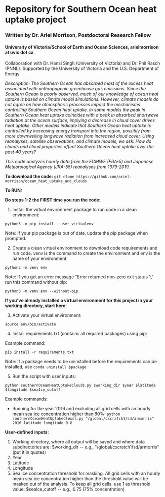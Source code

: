 # Repository for Southern Ocean heat uptake project
### Written by Dr. Ariel Morrison, Postdoctoral Research Fellow
#### University of Victoria/School of Earth and Ocean Sciences, arielmorrison at uvic dot ca

Collaboration with Dr. Hansi Singh (University of Victoria) and Dr. Phil Rasch (PNNL). Supported by the University of Victoria and the U.S. Department of Energy.

*Description: The Southern Ocean has absorbed most of the excess heat associated with anthropogenic greenhouse gas emissions. Since the Southern Ocean is poorly observed, much of our knowledge of ocean heat uptake is based on climate model simulations. However, climate models do not agree on how atmospheric processes impact the mechanisms controlling Southern Ocean heat uptake. In some models the peak in Southern Ocean heat uptake coincides with a peak in absorbed shortwave radiation at the ocean surface, implying a decrease in cloud cover drives heat uptake. Other models indicate that Southern Ocean heat uptake is controlled by increasing energy transport into the region, possibly from more downwelling longwave radiation from increased cloud cover. Using reanalyses, satellite observations, and climate models, we ask: How do clouds and cloud properties affect Southern Ocean heat uptake over the past 40 years?*

*This code analyzes hourly data from the ECMWF (ERA-5) and Japanese Meteorological Agency (JRA-55) reanalyses from 1979-2019.*


**To download the code:**
`git clone https://github.com/ariel-morrison/ocean_heat_uptake_and_clouds`

**To RUN:**

**Do steps 1-2 the FIRST time you run the code:**

1) Install the virtual environment package to run code in a clean environment:

`python3 -m pip install --user virtualenv`

Note: If your pip package is out of date, update the pip package when prompted.


2) Create a clean virtual environment to download code requirements and run code. venv is the command to create the environment and env is the name of your environment:

`python3 -m venv env`

Note: If you get an error message "Error returned non-zero exit status 1," run this command without pip:

`python3 -m venv env --without-pip`



**If you've already installed a virtual environment for this project in your working directory, start here:**

3) Activate your virtual environment:

`source env/bin/activate`


4) Install requirements.txt (contains all required packages) using pip:

Example command:

`pip install -r requirements.txt`

Note: If a package needs to be uninstalled before the requirements can be installed, use `conda uninstall $package`


5) Run the script with user inputs:

`python southernOceanHeatUptakeClouds.py $working_dir $year $latitude $longitude $seaIce_cutoff`


Example commands:

- Running for the year 2016 and excluding all grid cells with an hourly mean sea ice concentration higher than 80%:
`python southernOceanHeatUptakeClouds.py "/global/cscratch1/sd/armorris" 2016 latitude longitude 0.8`


**User-defined inputs:**
1. Working directory, where all output will be saved and where data subdirectories are: $working_dir  --  e.g., "/global/cscratch1/sd/armorris" (put it in quotes)
2. Year
3. Latitude
4. Longitude
5. Sea ice concentration threshold for masking. All grid cells with an hourly mean sea ice concentration higher than the threshold value will be masked out of the analysis. To keep all grid cells, use 1 as threshold value: $seaIce_cutoff -- e.g., 0.75 (75% concentration)
